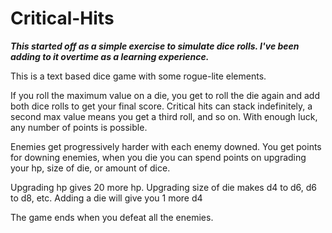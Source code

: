 # Critical-Hits
***This started off as a simple exercise to simulate dice rolls.
I've been adding to it overtime as a learning experience.***



This is a text based dice game with some rogue-lite elements.

If you roll the maximum value on a die, you get to roll the die again and add
 both dice rolls to get your final score. Critical hits can stack indefinitely,
 a second max value means you get a third roll, and so on. With enough luck,
 any number of points is possible.

 Enemies get progressively harder with each enemy downed.
 You get points for downing enemies, when you die you can spend points on
 upgrading your hp, size of die, or amount of dice.

Upgrading hp gives 20 more hp.
Upgrading size of die makes d4 to d6, d6 to d8, etc.
Adding a die will give you 1 more d4

The game ends when you defeat all the enemies.
